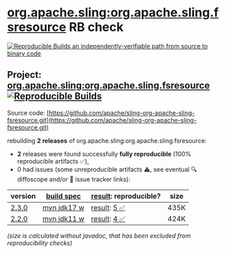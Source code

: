 [org.apache.sling:org.apache.sling.fsresource](https://central.sonatype.com/artifact/org.apache.sling/org.apache.sling.fsresource/versions) RB check
=======

[![Reproducible Builds](https://reproducible-builds.org/images/logos/rb.svg) an independently-verifiable path from source to binary code](https://reproducible-builds.org/)

## Project: [org.apache.sling:org.apache.sling.fsresource](https://central.sonatype.com/artifact/org.apache.sling/org.apache.sling.fsresource/versions) [![Reproducible Builds](https://img.shields.io/endpoint?url=https://raw.githubusercontent.com/jvm-repo-rebuild/reproducible-central/master/content/org/apache/sling/org.apache.sling.fsresource/badge.json)](https://github.com/jvm-repo-rebuild/reproducible-central/blob/master/content/org/apache/sling/org.apache.sling.fsresource/README.md)

Source code: [https://github.com/apache/sling-org-apache-sling-fsresource.git](https://github.com/apache/sling-org-apache-sling-fsresource.git)

rebuilding **2 releases** of org.apache.sling:org.apache.sling.fsresource:
- **2** releases were found successfully **fully reproducible** (100% reproducible artifacts :white_check_mark:),
- 0 had issues (some unreproducible artifacts :warning:, see eventual :mag: diffoscope and/or :memo: issue tracker links):

| version | [build spec](/BUILDSPEC.md) | [result](https://reproducible-builds.org/docs/jvm/): reproducible? | size |
| -- | --------- | ------ | -- |
| [2.3.0](https://central.sonatype.com/artifact/org.apache.sling/org.apache.sling.fsresource/2.3.0/pom) | [mvn jdk17 w](org.apache.sling.fsresource-2.3.0.buildspec) | [result](org.apache.sling.fsresource-2.3.0.buildinfo): [5 :white_check_mark: ](org.apache.sling.fsresource-2.3.0.buildcompare) | 435K |
| [2.2.0](https://central.sonatype.com/artifact/org.apache.sling/org.apache.sling.fsresource/2.2.0/pom) | [mvn jdk11 w](org.apache.sling.fsresource-2.2.0.buildspec) | [result](org.apache.sling.fsresource-2.2.0.buildinfo): [4 :white_check_mark: ](org.apache.sling.fsresource-2.2.0.buildcompare) | 424K |

<i>(size is calculated without javadoc, that has been excluded from reproducibility checks)</i>
